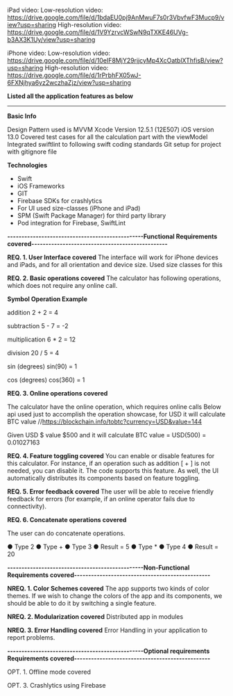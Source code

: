 

iPad video: 
Low-resolution video: https://drive.google.com/file/d/1bdaEU0pj9AnMwuF7s0r3VbvfwF3Mucp9/view?usp=sharing
High-resolution video: https://drive.google.com/file/d/1V9YzrvcWSwN9qTXKE46UVg-b3AX3K1Uy/view?usp=sharing


iPhone video: 
Low-resolution video: https://drive.google.com/file/d/10eIF8MjY29rjjcyMp4XcOatblXThfisB/view?usp=sharing
High-resolution video: https://drive.google.com/file/d/1rPrbhFX05wJ-6FXNjhya6yz2wczhaZjz/view?usp=sharing








**Listed all the application features as below** 

------------------------------------------------

**Basic Info** 

Design Pattern used is MVVM
Xcode Version 12.5.1 (12E507)
iOS version 13.0
Covered test cases for all the calculation part with the  viewModel
Integrated  swiftlint to following swift coding standards
Git setup for project with gitignore file 


**Technologies**
 - Swift 
- iOS Frameworks 
- GIT 
- Firebase SDKs for crashlytics 
- For UI used size-classes (iPhone and iPad)
- SPM (Swift Package Manager) for third party library 
- Pod integration for Firebase, SwiftLint 




**------------------------------------------------Functional Requirements covered------------------------------------------------**

**REQ. 1. User Interface covered**
The interface will work for  iPhone devices and iPads, and for all orientation and device size. Used size classes for this

**REQ. 2. Basic operations covered**
The calculator has following operations, which does not require any online call. 


**Symbol Operation Example**

addition 2 + 2 = 4

subtraction 5 - 7 = -2

multiplication 6 * 2 = 12
 
division 20 / 5 = 4

sin (degrees) sin(90) = 1

cos (degrees) cos(360) = 1



**REQ. 3. Online operations covered**

The calculator have the online operation, which requires online calls 
 Below api used just to accomplish the operation showcase, for USD it will calculate BTC value 
//https://blockchain.info/tobtc?currency=USD&value=144

Given USD $ value $500 and it will calculate BTC value = USD(500) = 0.01027163




**REQ. 4. Feature toggling covered**
You can enable or disable features for this calculator. For instance, if an operation such as addition [ + ] is not needed, you can disable it. The code supports this feature. As well, the UI automatically distributes its components based on feature toggling.



**REQ. 5. Error feedback covered**
The user will be able to receive friendly feedback for errors (for example, if an online operator fails due to connectivity). 


**REQ. 6. Concatenate operations covered**


The user can do concatenate operations.


● Type 2 
● Type + 
● Type 3 
● Result = 5 
● Type * 
● Type 4 
● Result = 20 





**------------------------------------------------Non-Functional Requirements covered------------------------------------------------**

**NREQ. 1. Color Schemes covered**
The app supports two kinds of color themes. If we wish to change the colors of the app and its components, we should be able to do it by switching a single feature. 

**NREQ. 2. Modularization covered**
Distributed app in modules

**NREQ. 3. Error Handling covered**
Error Handling in your application to report problems. 






**------------------------------------------------Optional requirements  Requirements covered------------------------------------------------**

OPT. 1. Offline mode covered

OPT. 3. Crashlytics using Firebase


